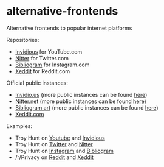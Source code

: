 # alternative-frontends
Alternative frontends to popular internet platforms

Repositories:
- [Invidious](https://github.com/omarroth/invidious) for YouTube.com
- [Nitter](https://github.com/zedeus/nitter) for Twitter.com
- [Bibliogram](https://github.com/cloudrac3r/bibliogram) for Instagram.com
- [Xeddit](https://github.com/ErlingMK/Xeddit) for Reddit.com


Official public instances:
- [Invidio.us](https://invidio.us/) (more public instances can be found [here](https://github.com/omarroth/invidious/wiki/Invidious-Instances))
- [Nitter.net](https://nitter.net/) (more public instances can be found [here](https://github.com/zedeus/nitter/wiki/Instances))
- [Bibliogram.art](https://bibliogram.art/) (more public instances can be found [here](https://github.com/cloudrac3r/bibliogram/wiki/Instances))
- [Xeddit.com](https://www.xeddit.com/)


Examples:
- Troy Hunt on [Youtube](https://www.youtube.com/user/troyhuntdotcom/videos) and [Invidious](https://invidio.us/channel/troyhuntdotcom)
- Troy Hunt on [Twitter](https://twitter.com/troyhunt) and [Nitter](https://nitter.net/troyhunt)
- Troy Hunt on [Instagram](https://www.instagram.com/troyhunt/) and [Bibliogram](https://bibliogram.art/u/troyhunt)
- /r/Privacy on [Reddit](https://www.reddit.com/r/privacy/) and [Xeddit](https://www.xeddit.com/r/privacy/)
